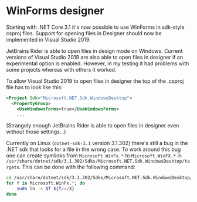 # WinForms designer

Starting with .NET Core 3.1 it's now possible to use WinForms in sdk-style
csproj files. Support for opening files in Designer should now be
implemented in Visual Studio 2019.

JetBrains Rider is able to open files in design mode on Windows.
Current versions of Visual Studio 2019 are also able to open files in
designer if an experimental option is enabled. However, in my testing
it had problems with some projects whereas with others it worked.

To allow Visual Studio 2019 to open files in designer the top of the
.csproj file has to look like this:

```xml
<Project Sdk="Microsoft.NET.Sdk.WindowsDesktop">
  <PropertyGroup>
    <UseWindowsForms>true</UseWindowsForms>
    ...
```

(Strangely enough JetBrains Rider is able to open files in designer
even without those settings...)

Currently on Linux (`dotnet-sdk-3.1` version 3.1.302) there's still a bug in
the .NET sdk that looks for a file in the wrong case. To work around
this bug one can create symlinks from `Microsoft.WinFx.*` to
`Microsoft.WinFX.*` in `/usr/share/dotnet/sdk/3.1.302/Sdks/Microsoft.NET.Sdk.WindowsDesktop/targets`.
This can be done with the following command:

```bash
cd /usr/share/dotnet/sdk/3.1.302/Sdks/Microsoft.NET.Sdk.WindowsDesktop/targets
for f in Microsoft.WinFx.*; do
	sudo ln -s $f ${f/x/X}
done
```
